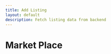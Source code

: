 ```yaml
---
title: Add Listing
layout: default
description: Fetch listing data from backend
---
```


<html>
<style>

ul {
    list-style-type: none;
}

.card {
  background-color: white;
  color: #045D5D;
  box-shadow: 0 4px 8px 0 rgba(0,0,0,0.2);
  transition: 0.3s;
  width: 40%;
}

.card:hover {
  box-shadow: 0 8px 16px 0 rgba(0,0,0,0.2);
}

.container {
  padding: 2px 16px;
}
</style>
<body>
<h1>Market Place</h1>
<div id="listings" class="grid-container">
</div>
</ul>
</div>

<script>
  const resultContainer = document.getElementById('listings');
  const url = 'https://womeninstem.tk/api/listings/';

  fetch(url)
    .then((response) => {
      return response.json();
    })
    .then((json) => {
      json.map(function(listing) {
        let listingCard = document.createElement('div');
        listingCard.setAttribute("class", "card");
        let name = document.createElement('h1');
        let price = document.createElement('p');
        let seller = document.createElement('p');
        let image = document.createElement('p');


        name.innerHTML = listing.name;
        price.innerHTML = "Price: $"+listing.price;
        seller.innerHTML = "Seller: "+listing.seller;
        image.innerHTML = "Contact Information: "+listing.image;


        listingCard.appendChild(name);
        listingCard.appendChild(price);
        listingCard.appendChild(seller);
        listingCard.appendChild(image);
        resultContainer.appendChild(listingCard);
      });
    })
    .catch(function(error) {
      console.log(error);
    });

 
</script>
</body>
</html>